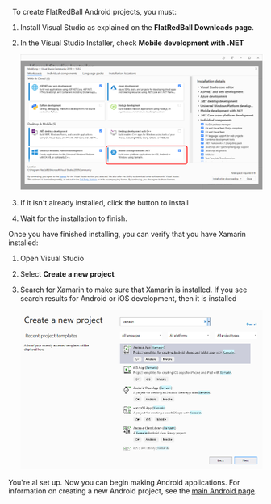   To create FlatRedBall Android projects, you must:

1.  Install Visual Studio as explained on the **FlatRedBall Downloads page**.

2.  In the Visual Studio Installer, check **Mobile development with .NET**

    ![](/media/2021-05-img_609a8a6fe4466.png)

3.  If it isn't already installed, click the button to install

4.  Wait for the installation to finish.

Once you have finished installing, you can verify that you have Xamarin installed:

1.  Open Visual Studio

2.  Select **Create a new project**

3.  Search for Xamarin to make sure that Xamarin is installed. If you see search results for Android or iOS development, then it is installed

    ![](/media/2022-03-img_62361bd3833b5.png)

You're al set up. Now you can begin making Android applications. For information on creating a new Android project, see the [main Android page](/documentation/tools/glue-reference/multi-platform/glue-how-to-create-a-flatredball-android-project.md).  
